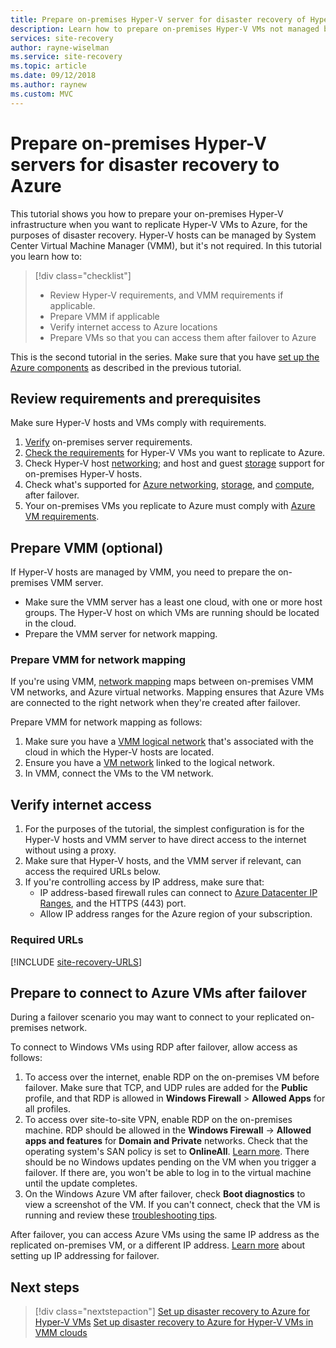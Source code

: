 ```yaml
---
title: Prepare on-premises Hyper-V server for disaster recovery of Hyper-V VMs to Azure| Microsoft Docs
description: Learn how to prepare on-premises Hyper-V VMs not managed by System Center VMM for disaster recovery to Azure with the Azure Site Recovery service.
services: site-recovery
author: rayne-wiselman
ms.service: site-recovery
ms.topic: article
ms.date: 09/12/2018
ms.author: raynew
ms.custom: MVC
---
```



# Prepare on-premises Hyper-V servers for disaster recovery to Azure

This tutorial shows you how to prepare your on-premises Hyper-V infrastructure when you want to replicate Hyper-V VMs to Azure, for the purposes of disaster recovery. Hyper-V hosts can be managed by System Center Virtual Machine Manager (VMM), but it's not required.  In this tutorial you learn how to:

> [!div class="checklist"]
> * Review Hyper-V requirements, and VMM requirements if applicable.
> * Prepare VMM if applicable
> * Verify internet access to Azure locations
> * Prepare VMs so that you can access them after failover to Azure

This is the second tutorial in the series. Make sure that you have
[set up the Azure components](tutorial-prepare-azure.md) as described in the previous tutorial.



## Review requirements and prerequisites

Make sure Hyper-V hosts and VMs comply with requirements.

1. [Verify](hyper-v-azure-support-matrix.md#on-premises-servers) on-premises server requirements.
2. [Check the requirements](hyper-v-azure-support-matrix.md#replicated-vms) for Hyper-V VMs you want to replicate to Azure.
3. Check Hyper-V host [networking](hyper-v-azure-support-matrix.md#hyper-v-network-configuration); and host and guest [storage](hyper-v-azure-support-matrix.md#hyper-v-host-storage) support for on-premises Hyper-V hosts.
4. Check what's supported for [Azure networking](hyper-v-azure-support-matrix.md#azure-vm-network-configuration-after-failover), [storage](hyper-v-azure-support-matrix.md#azure-storage), and [compute](hyper-v-azure-support-matrix.md#azure-compute-features), after failover.
5. Your on-premises VMs you replicate to Azure must comply with [Azure VM requirements](hyper-v-azure-support-matrix.md#azure-vm-requirements).


## Prepare VMM (optional)

If Hyper-V hosts are managed by VMM, you need to prepare the on-premises VMM server. 

- Make sure the VMM server has a least one cloud, with one or more host groups. The Hyper-V host on which VMs are running should be located in the cloud.
- Prepare the VMM server for network mapping.

### Prepare VMM for network mapping

If you're using VMM, [network mapping](site-recovery-network-mapping.md) maps between on-premises VMM VM networks, and Azure virtual networks. Mapping ensures that Azure VMs are connected to the right network when they're created after failover.

Prepare VMM for network mapping as follows:

1. Make sure you have a [VMM logical network](https://docs.microsoft.com/system-center/vmm/network-logical) that's associated with the cloud in which the Hyper-V hosts are located.
2. Ensure you have a [VM network](https://docs.microsoft.com/system-center/vmm/network-virtual) linked to the logical network.
3. In VMM, connect the VMs to the VM network.

## Verify internet access

1. For the purposes of the tutorial, the simplest configuration is for the Hyper-V hosts and VMM server to have direct access to the internet without using a proxy. 
2. Make sure that Hyper-V hosts, and the VMM server if relevant, can access the required URLs below.   
3. If you're controlling access by IP address, make sure that:
    - IP address-based firewall rules can connect to [Azure Datacenter IP Ranges](https://www.microsoft.com/download/confirmation.aspx?id=41653), and the HTTPS (443) port.
    - Allow IP address ranges for the Azure region of your subscription.
    
### Required URLs


[!INCLUDE [site-recovery-URLS](../../includes/site-recovery-URLS.md)]


## Prepare to connect to Azure VMs after failover

During a failover scenario you may want to connect to your replicated on-premises network.

To connect to Windows VMs using RDP after failover, allow access as follows:

1. To access over the internet, enable RDP on the on-premises VM before failover. Make sure that
   TCP, and UDP rules are added for the **Public** profile, and that RDP is allowed in **Windows
   Firewall** > **Allowed Apps** for all profiles.
2. To access over site-to-site VPN, enable RDP on the on-premises machine. RDP should be allowed in
   the **Windows Firewall** -> **Allowed apps and features** for **Domain and Private** networks.
   Check that the operating system's SAN policy is set to **OnlineAll**. [Learn
   more](https://support.microsoft.com/kb/3031135). There should be no Windows updates pending on
   the VM when you trigger a failover. If there are, you won't be able to log in to the virtual
   machine until the update completes.
3. On the Windows Azure VM after failover, check **Boot diagnostics** to view a screenshot of the
   VM. If you can't connect, check that the VM is running and review these
   [troubleshooting tips](http://social.technet.microsoft.com/wiki/contents/articles/31666.troubleshooting-remote-desktop-connection-after-failover-using-asr.aspx).

After failover, you can access Azure VMs using the same IP address as the replicated on-premises VM, or a different IP address. [Learn more](concepts-on-premises-to-azure-networking.md) about setting up IP addressing for failover.

## Next steps

> [!div class="nextstepaction"]
> [Set up disaster recovery to Azure for Hyper-V VMs](tutorial-hyper-v-to-azure.md)
> [Set up disaster recovery to Azure for Hyper-V VMs in VMM clouds](tutorial-hyper-v-vmm-to-azure.md)
